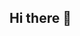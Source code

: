 ## Hi there 👋

<!--
**cam5674/cam5674** is a ✨ _special_ ✨ repository because its `README.md` (this file) appears on your GitHub profile.

Here are some ideas to get you started:

- 🔭 I’m currently working on a stock tracking app
- 🌱 I’m currently learning operating systems and verification
- 📫 How to reach me: lodgec@oregonstate.edu
- 😄 Pronouns: he/him
